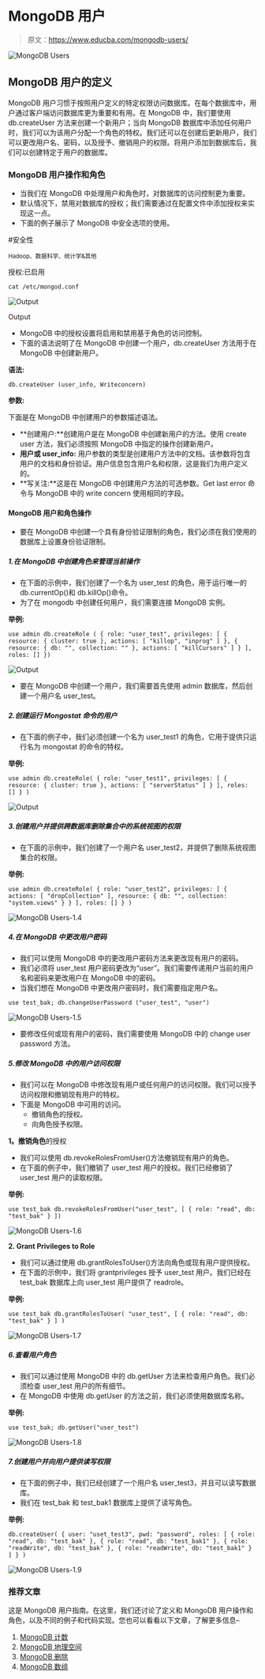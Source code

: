 # MongoDB 用户

> 原文：<https://www.educba.com/mongodb-users/>

![MongoDB Users](img/cbb67ae5e11488ded49719bdea5aaf85.png)



## MongoDB 用户的定义

MongoDB 用户习惯于按照用户定义的特定权限访问数据库。在每个数据库中，用户通过客户端访问数据库更为重要和有用。在 MongoDB 中，我们要使用 db.createUser 方法来创建一个新用户；当向 MongoDB 数据库中添加任何用户时，我们可以为该用户分配一个角色的特权。我们还可以在创建后更新用户，我们可以更改用户名、密码，以及授予、撤销用户的权限。将用户添加到数据库后，我们可以创建特定于用户的数据库。

### MongoDB 用户操作和角色

*   当我们在 MongoDB 中处理用户和角色时，对数据库的访问控制更为重要。
*   默认情况下，禁用对数据库的授权；我们需要通过在配置文件中添加授权来实现这一点。
*   下面的例子展示了 MongoDB 中安全选项的使用。

#安全性

<small>Hadoop、数据科学、统计学&其他</small>

授权:已启用

`cat /etc/mongod.conf`

![Output](img/4005c4387c264c5ac9c7f95ddaf19ed1.png)



Output



*   MongoDB 中的授权设置将启用和禁用基于角色的访问控制。
*   下面的语法说明了在 MongoDB 中创建一个用户，db.createUser 方法用于在 MongoDB 中创建新用户。

**语法:**

`db.createUser (user_info, Writeconcern)`

**参数:**

下面是在 MongoDB 中创建用户的参数描述语法。

*   **创建用户:**创建用户是在 MongoDB 中创建新用户的方法。使用 create user 方法，我们必须按照 MongoDB 中指定的操作创建新用户。
*   **用户或 user_info:** 用户参数的类型是创建用户方法中的文档。该参数将包含用户的文档和身份验证。用户信息包含用户名和权限，这是我们为用户定义的。
*   **写关注:**这是在 MongoDB 中创建用户方法的可选参数。Get last error 命令与 MongoDB 中的 write concern 使用相同的字段。

#### MongoDB 用户和角色操作

*   要在 MongoDB 中创建一个具有身份验证限制的角色，我们必须在我们使用的数据库上设置身份验证限制。

##### 1.在 MongoDB 中创建角色来管理当前操作

*   在下面的示例中，我们创建了一个名为 user_test 的角色，用于运行唯一的 db.currentOp()和 db.killOp()命令。
*   为了在 mongodb 中创建任何用户，我们需要连接 MongoDB 实例。

**举例:**

`use admin
db.createRole (
{
role: "user_test",
privileges: [
{ resource: { cluster: true }, actions: [ "killop", "inprog" ] },
{ resource: { db: "", collection: "" }, actions: [ "killCursors" ] }
],
roles: [] })`

![Output](img/b50b2159784c7d1db63e85df137ca448.png)



*   要在 MongoDB 中创建一个用户，我们需要首先使用 admin 数据库，然后创建一个用户名 user_test。

##### 2.创建运行 Mongostat 命令的用户

*   在下面的例子中，我们必须创建一个名为 user_test1 的角色，它用于提供只运行名为 mongostat 的命令的特权。

**举例:**

`use admin
db.createRole(
{
role: "user_test1",
privileges: [
{ resource: { cluster: true }, actions: [ "serverStatus" ] }
],
roles: [] }
)`

![Output](img/ba5551b417e3508f350ac977013daa8c.png)



##### 3.创建用户并提供跨数据库删除集合中的系统视图的权限

*   在下面的示例中，我们创建了一个用户名 user_test2，并提供了删除系统视图集合的权限。

**举例:**

`use admin
db.createRole(
{
role: "user_test2",
privileges: [
{
actions: [ "dropCollection" ],
resource: { db: "", collection: "system.views" }
}
],
roles: [] }
)`

![MongoDB Users-1.4](img/7ec895919c2cdbf58531f4de38e7d884.png)



##### 4.在 MongoDB 中更改用户密码

*   我们可以使用 MongoDB 中的更改用户密码方法来更改现有用户的密码。
*   我们必须将 user_test 用户密码更改为“user”。我们需要传递用户当前的用户名和密码来更改用户在 MongoDB 中的密码。
*   当我们想在 MongoDB 中更改用户密码时，我们需要指定用户名。

`use test_bak;
db.changeUserPassword ("user_test", "user")`

![MongoDB Users-1.5](img/4a2fdb43075dd1e06441b05ca2d2d513.png)



*   要修改任何或现有用户的密码，我们需要使用 MongoDB 中的 change user password 方法。

##### 5.修改 MongoDB 中的用户访问权限

*   我们可以在 MongoDB 中修改现有用户或任何用户的访问权限。我们可以授予访问权限和撤销现有用户的特权。
*   下面是 MongoDB 中可用的访问。
    *   撤销角色的授权。
    *   向角色授予权限。

**1。撤销角色**的授权

*   我们可以使用 db.revokeRolesFromUser()方法撤销现有用户的角色。
*   在下面的例子中，我们撤销了 user_test 用户的授权。我们已经撤销了 user_test 用户的读取权限。

**举例:**

`use test_bak
db.revokeRolesFromUser("user_test",
[ { role: "read", db: "test_bak" }
])`

![MongoDB Users-1.6](img/9e75b12801a27c95bc82d6994c2a3fd5.png)



**2\. Grant Privileges to Role**

*   我们可以通过使用 db.grantRolesToUser()方法向角色或现有用户提供授权。
*   在下面的示例中，我们将 grantprivileges 授予 user_test 用户。我们已经在 test_bak 数据库上向 user_test 用户提供了 readrole。

**举例:**

`use test_bak
db.grantRolesToUser(
"user_test",
[
{ role: "read", db: "test_bak" }
] )`

![MongoDB Users-1.7](img/149765f4220bee75af0a23114540d43b.png)



##### 6.查看用户角色

*   我们可以通过使用 MongoDB 中的 db.getUser 方法来检查用户角色。我们必须检查 user_test 用户的所有细节。
*   在 MongoDB 中使用 db.getUser 的方法之前，我们必须使用数据库名称。

**举例:**

`use test_bak;
db.getUser("user_test")`

![MongoDB Users-1.8](img/b8d298f188c8aad6aa7b7ff09f9e1de0.png)



##### 7.创建用户并向用户提供读写权限

*   在下面的例子中，我们已经创建了一个用户名 user_test3，并且可以读写数据库。
*   我们在 test_bak 和 test_bak1 数据库上提供了读写角色。

**举例:**

`db.createUser(
{
user: "uset_test3",
pwd: "password",
roles: [
{ role: "read", db: "test_bak" },
{ role: "read", db: "test_bak1" },
{ role: "readWrite", db: "test_bak" },
{ role: "readWrite", db: "test_bak1" }
] }
)`

![MongoDB Users-1.9](img/8e4c4f9256dcad8e934591c23a862cd4.png)



### 推荐文章

这是 MongoDB 用户指南。在这里，我们还讨论了定义和 MongoDB 用户操作和角色，以及不同的例子和代码实现。您也可以看看以下文章，了解更多信息–

1.  [MongoDB 计数](https://www.educba.com/mongodb-count/)
2.  [MongoDB 地理空间](https://www.educba.com/mongodb-geospatial/)
3.  [MongoDB 删除](https://www.educba.com/mongodb-delete/)
4.  [MongoDB 数组](https://www.educba.com/mongodb-array/)





